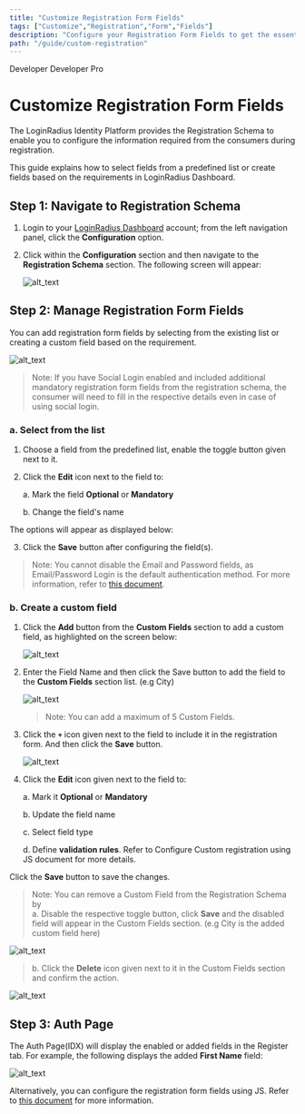 ```yaml
---
title: "Customize Registration Form Fields"
tags: ["Customize","Registration","Form","Fields"]
description: "Configure your Registration Form Fields to get the essential consumer information for your application."
path: "/guide/custom-registration"
---
```


<span class="developer plan-tag">Developer</span>
<span class="devloper-premium plan-tag">Developer Pro</span>

# Customize Registration Form Fields

The LoginRadius Identity Platform provides the Registration Schema to enable you to configure the information required from the consumers during registration.

This guide explains how to select fields from a predefined list or create fields based on the requirements in LoginRadius Dashboard.

## Step 1: Navigate to Registration Schema

1. Login to your <a href="https://dashboard.loginradius.com" target="_blank"> LoginRadius Dashboard</a> account; from the left navigation panel, click the **Configuration** option. 


2. Click within the **Configuration** section and then navigate to the **Registration Schema** section. The following screen will appear: 
   
   ![alt_text](images/config-reg.png "image_tooltip")

## Step 2: Manage Registration Form Fields

You can add registration form fields by selecting from the existing list or creating a custom field based on the requirement.

   ![alt_text](images/fieldname.png "image_tooltip")

>Note: If you have Social Login enabled and included additional mandatory registration form fields from the registration schema, the consumer will need to fill in the respective details even in case of using social login.

### a. Select from the list

1. Choose a field from the predefined list, enable the toggle button given next to it.
 
2. Click the **Edit** icon next to the field to:

    a. Mark the field **Optional** or **Mandatory**

    b. Change the field's name 

  The options will appear as displayed below: 



3. Click the **Save** button after configuring the field(s).

>Note: You cannot disable the Email and Password fields, as Email/Password Login is the default authentication method. For more information, refer to <a href="https://www.loginradius.com/docs/developer/guide/emailpassword-login" target="_blank">this document</a>.

### b. Create a custom field

1. Click the **Add** button from the **Custom Fields** section to add a custom field, as highlighted on the screen below: 

   ![alt_text](images/custom4.png "image_tooltip")

2. Enter the Field Name and then click the Save button to add the field to the **Custom Fields** section list. (e.g City)

   ![alt_text](images/custom1.png "image_tooltip")

    >Note: You can add a maximum of 5 Custom Fields.

3. Click the **`+`** icon given next to the field to include it in the registration form. And then click the **Save** button.

   ![alt_text](images/custom3.png "image_tooltip")


4. Click the **Edit** icon given next to the field to:

    a. Mark it **Optional** or **Mandatory**

    b. Update the field name

    c. Select field type

    d. Define **validation rules**. Refer to Configure Custom registration using JS 
    document for more details.

  Click the **Save** button to save the changes.

>Note: You can remove a Custom Field from the Registration Schema by           
>a. Disable the respective toggle button, click **Save** and the disabled field will appear in the Custom Fields section. (e.g City is the added custom field here)

   ![alt_text](images/custom5.png "image_tooltip")

>b. Click the **Delete** icon given next to it in the Custom Fields section and confirm the action.

   ![alt_text](images/custom2.png "image_tooltip")

## Step 3: Auth Page

The Auth Page(IDX) will display the enabled or added fields in the Register tab.  For example, the following displays the added **First Name** field: 

   ![alt_text](images/auth-page.png "image_tooltip")

Alternatively, you can configure the registration form fields using JS. Refer to <a href="https://www.loginradius.com/docs/developer/references/javascript-library/customizing-your-registration-schema/" target="_blank">this document</a> for more information.




